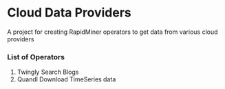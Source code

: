 Cloud Data Providers
=============================

A  project for creating RapidMiner operators to get data from various cloud providers 



### List of Operators 
1. Twingly Search Blogs 
2. Quandl Download TimeSeries data

